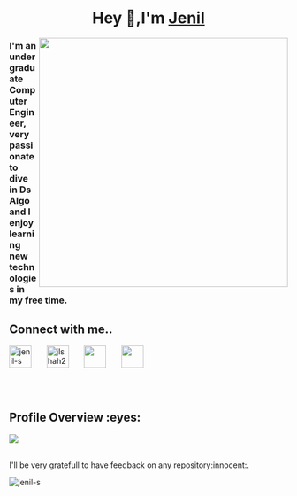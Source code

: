 <h1 align="center">Hey 👋,I'm <a href="https://github.com/Jenil-S">Jenil</a> </h1>
<img align="right" src="https://user-images.githubusercontent.com/60750701/119502234-5937dd00-bd87-11eb-9375-ba68370c542f.jpg" width=450/>
<h3 align="left">I'm an undergraduate Computer Engineer, very passionate to dive in Ds Algo and I enjoy learning new technologies in my free time.</h3>


<p align="left">
  <h2 align="left">Connect with me..</h2>
  <a href="https://linkedin.com/in/jenil-shah-0b0277190" target="blank"><img align="center" src="https://cdn.jsdelivr.net/npm/simple-icons@3.0.1/icons/linkedin.svg" height ='40'alt="jenil-s"/></a> &nbsp; &nbsp; &nbsp;
  <a href="https://twitter.com/jlshah2" target="blank"><img align="center" height='40' src="https://cdn.jsdelivr.net/npm/simple-icons@3.0.1/icons/twitter.svg" alt="jlshah2"/></a> &nbsp; &nbsp; &nbsp;
  <a href="https://www.instagram.com/jenill_32" target="blank"><img align="center" height='40' src="https://cdn.jsdelivr.net/npm/simple-icons@3.0.1/icons/instagram.svg"/></a> &nbsp; &nbsp; &nbsp;
  <a href="mailto:jenushah02@gmail.com" target="blank"><img align="center" src="https://cdn.jsdelivr.net/npm/simple-icons@3.0.1/icons/gmail.svg" height='40'/></a>
  </p><br>

<br>
<!--p>&nbsp;<img align="center" src=" https://github-readme-stats.vercel.app/api?username=jenil-s&&title_color=58A6FF&icon_color=1F6FEB&text_color=C3D1D9&bg_color=0D1117&show_icons=true" alt="jenil-s" /></p-->
<h2>Profile Overview :eyes: </h2>
<img align="center" src="https://github-readme-stats.vercel.app/api?username=jenil-s&&show_icons=true&title_color=bb2acf&icon_color=bb2acf&text_color=daf7dc&bg_color=151515"/>

  <br>
  <br>
<p>I'll be very gratefull to have feedback on any repository:innocent:.</p>
  
  <p align="left"> <img src="https://komarev.com/ghpvc/?username=jenil-s&label=Profile%20views&color=0e75b6&style=flat" alt="jenil-s" /> </p>
